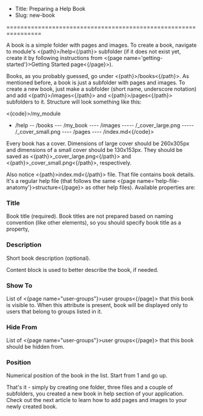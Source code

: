 * Title: Preparing a Help Book
* Slug: new-book

================================================================

A book is a simple folder with pages and images. To create a book, navigate to module's <{path}>/help<{/path}> subfolder (if it does not exist yet, create it by following instructions from <{page name='getting-started'}>Getting Started page<{/page}>).

Books, as you probably guessed, go under <{path}>/books<{/path}>. As mentioned before, a book is just a subfolder with pages and images. To create a new book, just make a subfolder (short name, underscore notation) and add <{path}>/images<{/path}> and <{path}>/pages<{/path}> subfolders to it. Structure will look something like this:

<{code}>/my_module
- /help
-- /books
--- /my_book
---- /images
----- /_cover_large.png
----- /_cover_small.png
---- /pages
---- /index.md<{/code}>

Every book has a cover. Dimensions of large cover should be 260x305px and dimensions of a small cover should be 130x153px. They should be saved as <{path}>_cover_large.png<{/path}> and <{path}>_cover_small.png<{/path}>, respectively.

Also notice <{path}>index.md<{/path}> file. That file contains book details. It's a regular help file (that follows the same <{page name='help-file-anatomy'}>structure<{/page}> as other help files). Available properties are:

### Title

Book title (required). Book titles are not prepared based on naming convention (like other elements), so you should specify book title as a property,

### Description

Short book description (optional).

Content block is used to better describe the book, if needed.

### Show To

List of <{page name="user-groups"}>user groups<{/page}> that this book is visible to. When this attribute is present, book will be displayed only to users that belong to groups listed in it.

### Hide From

List of <{page name="user-groups"}>user groups<{/page}> that this book should be hidden from.

### Position

Numerical position of the book in the list. Start from 1 and go up.

That's it - simply by creating one folder, three files and a couple of subfolders, you created a new book in help section of your application. Check out the next article to learn how to add pages and images to your newly created book.